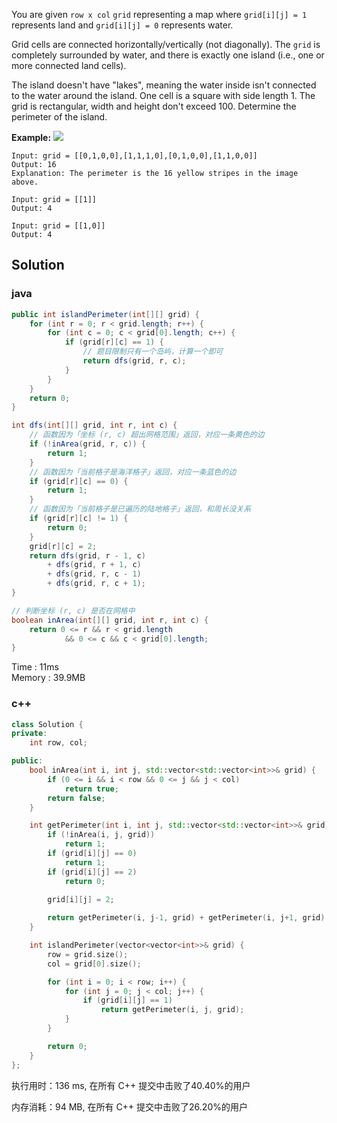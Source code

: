 You are given ```row x col``` ```grid``` representing a map where ```grid[i][j] = 1``` represents land and ```grid[i][j] = 0``` represents water.

Grid cells are connected horizontally/vertically (not diagonally). The ```grid``` is completely surrounded by water, and there is exactly one island (i.e., one or more connected land cells).

The island doesn't have "lakes", meaning the water inside isn't connected to the water around the island. One cell is a square with side length 1. The grid is rectangular, width and height don't exceed 100. Determine the perimeter of the island.

**Example:**
![](https://assets.leetcode.com/uploads/2018/10/12/island.png)

```
Input: grid = [[0,1,0,0],[1,1,1,0],[0,1,0,0],[1,1,0,0]]
Output: 16
Explanation: The perimeter is the 16 yellow stripes in the image above.

Input: grid = [[1]]
Output: 4

Input: grid = [[1,0]]
Output: 4

```

## Solution

### java

```java
public int islandPerimeter(int[][] grid) {
    for (int r = 0; r < grid.length; r++) {
        for (int c = 0; c < grid[0].length; c++) {
            if (grid[r][c] == 1) {
                // 题目限制只有一个岛屿，计算一个即可
                return dfs(grid, r, c);
            }
        }
    }
    return 0;
}

int dfs(int[][] grid, int r, int c) {
    // 函数因为「坐标 (r, c) 超出网格范围」返回，对应一条黄色的边
    if (!inArea(grid, r, c)) {
        return 1;
    }
    // 函数因为「当前格子是海洋格子」返回，对应一条蓝色的边
    if (grid[r][c] == 0) {
        return 1;
    }
    // 函数因为「当前格子是已遍历的陆地格子」返回，和周长没关系
    if (grid[r][c] != 1) {
        return 0;
    }
    grid[r][c] = 2;
    return dfs(grid, r - 1, c)
        + dfs(grid, r + 1, c)
        + dfs(grid, r, c - 1)
        + dfs(grid, r, c + 1);
}

// 判断坐标 (r, c) 是否在网格中
boolean inArea(int[][] grid, int r, int c) {
    return 0 <= r && r < grid.length 
        	&& 0 <= c && c < grid[0].length;
}

```

Time : 11ms  
Memory : 39.9MB  

### c++
```c++
class Solution {
private:
    int row, col;

public:
    bool inArea(int i, int j, std::vector<std::vector<int>>& grid) {
        if (0 <= i && i < row && 0 <= j && j < col)
            return true;
        return false;
    }

    int getPerimeter(int i, int j, std::vector<std::vector<int>>& grid) {
        if (!inArea(i, j, grid))
            return 1;
        if (grid[i][j] == 0)
            return 1;
        if (grid[i][j] == 2)
            return 0;
            
        grid[i][j] = 2;

        return getPerimeter(i, j-1, grid) + getPerimeter(i, j+1, grid) + getPerimeter(i-1, j, grid) + getPerimeter(i+1, j, grid);
    }

    int islandPerimeter(vector<vector<int>>& grid) {
        row = grid.size();
        col = grid[0].size();

        for (int i = 0; i < row; i++) {
            for (int j = 0; j < col; j++) {
                if (grid[i][j] == 1)
                    return getPerimeter(i, j, grid);
            }
        }

        return 0;
    }
};
```

执行用时：136 ms, 在所有 C++ 提交中击败了40.40%的用户

内存消耗：94 MB, 在所有 C++ 提交中击败了26.20%的用户


